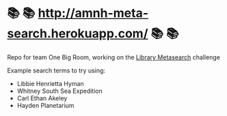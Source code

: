 # :books: :books: http://amnh-meta-search.herokuapp.com/ :books: :books: 

Repo for team One Big Room, working on the [Library Metasearch](https://github.com/amnh/HackTheStacks/wiki/Library-Metasearch) challenge

Example search terms to try using:

- Libbie Henrietta Hyman
- Whitney South Sea Expedition
- Carl Ethan Akeley
- Hayden Planetarium

